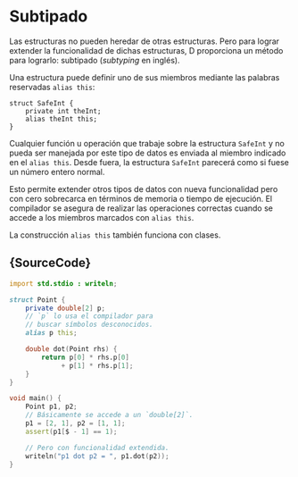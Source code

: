 # Subtipado

Las estructuras no pueden heredar de otras estructuras. Pero para lograr
extender la funcionalidad de dichas estructuras, D proporciona un método
para lograrlo: subtipado (*subtyping* en inglés).

Una estructura puede definir uno de sus miembros mediante las palabras
reservadas `alias this`:

    struct SafeInt {
        private int theInt;
        alias theInt this;
    }

Cualquier función u operación que trabaje sobre la estructura `SafeInt` y no
pueda ser manejada por este tipo de datos es enviada al miembro indicado en
el `alias this`. Desde fuera, la estructura `SafeInt` parecerá como si fuese
un número entero normal.

Esto permite extender otros tipos de datos con nueva funcionalidad pero con
cero sobrecarca en términos de memoria o tiempo de ejecución. El compilador se
asegura de realizar las operaciones correctas cuando se accede a los miembros
marcados con `alias this`.

La construcción `alias this` también funciona con clases.

## {SourceCode}

```d
import std.stdio : writeln;

struct Point {
    private double[2] p;
    // `p` lo usa el compilador para
    // buscar símbolos desconocidos.
    alias p this;

    double dot(Point rhs) {
        return p[0] * rhs.p[0]
             + p[1] * rhs.p[1];
    }
}

void main() {
    Point p1, p2;
    // Básicamente se accede a un `double[2]`.
    p1 = [2, 1], p2 = [1, 1];
    assert(p1[$ - 1] == 1);

    // Pero con funcionalidad extendida.
    writeln("p1 dot p2 = ", p1.dot(p2));
}
```
